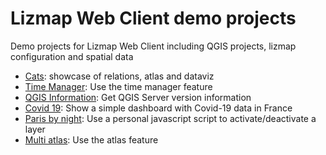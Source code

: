 # Lizmap Web Client demo projects

Demo projects for Lizmap Web Client including QGIS projects, lizmap configuration and spatial data

* [Cats](cats/): showcase of relations, atlas and dataviz
* [Time Manager](time_manager_earthquake/): Use the time manager feature
* [QGIS Information](qgis_info/): Get QGIS Server version information
* [Covid 19](covid_france/): Show a simple dashboard with Covid-19 data in France
* [Paris by night](lampadaires/): Use a personal javascript script to activate/deactivate a layer
* [Multi atlas](multi_atlas/): Use the atlas feature
